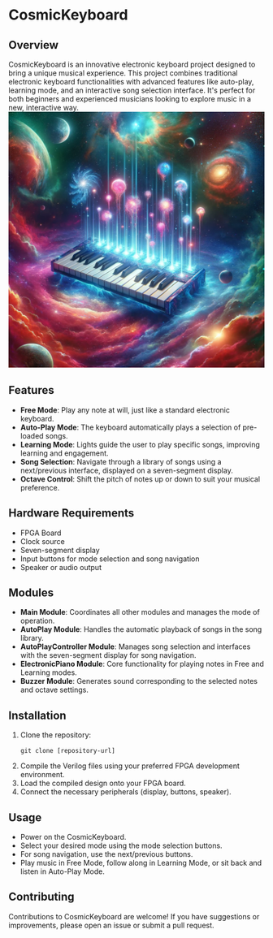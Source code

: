 # CosmicKeyboard

## Overview

CosmicKeyboard is an innovative electronic keyboard project designed to bring a unique musical experience. This project combines traditional electronic keyboard functionalities with advanced features like auto-play, learning mode, and an interactive song selection interface. It's perfect for both beginners and experienced musicians looking to explore music in a new, interactive way.
![CosmicKeyboard Image](keyboard.png "CosmicKeyboard")

## Features

- **Free Mode**: Play any note at will, just like a standard electronic keyboard.
- **Auto-Play Mode**: The keyboard automatically plays a selection of pre-loaded songs.
- **Learning Mode**: Lights guide the user to play specific songs, improving learning and engagement.
- **Song Selection**: Navigate through a library of songs using a next/previous interface, displayed on a seven-segment display.
- **Octave Control**: Shift the pitch of notes up or down to suit your musical preference.

## Hardware Requirements

- FPGA Board
- Clock source
- Seven-segment display
- Input buttons for mode selection and song navigation
- Speaker or audio output

## Modules

- **Main Module**: Coordinates all other modules and manages the mode of operation.
- **AutoPlay Module**: Handles the automatic playback of songs in the song library.
- **AutoPlayController Module**: Manages song selection and interfaces with the seven-segment display for song navigation.
- **ElectronicPiano Module**: Core functionality for playing notes in Free and Learning modes.
- **Buzzer Module**: Generates sound corresponding to the selected notes and octave settings.

## Installation

1. Clone the repository:
   ```
   git clone [repository-url]
   ```
2. Compile the Verilog files using your preferred FPGA development environment.
3. Load the compiled design onto your FPGA board.
4. Connect the necessary peripherals (display, buttons, speaker).

## Usage

- Power on the CosmicKeyboard.
- Select your desired mode using the mode selection buttons.
- For song navigation, use the next/previous buttons.
- Play music in Free Mode, follow along in Learning Mode, or sit back and listen in Auto-Play Mode.

## Contributing

Contributions to CosmicKeyboard are welcome! If you have suggestions or improvements, please open an issue or submit a pull request.
